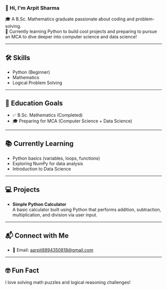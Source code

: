 ### 👋 Hi, I'm Arpit Sharma

🎓 A B.Sc. Mathematics graduate passionate about coding and problem-solving.  
🚀 Currently learning Python to build cool projects and preparing to pursue an MCA to dive deeper into computer science and data science!

---

## 🛠️ Skills
- Python (Beginner)
- Mathematics
- Logical Problem Solving

---

## 🎯 Education Goals
- ✅ B.Sc. Mathematics (Completed)
- 🎓 Preparing for MCA (Computer Science + Data Science)

---

## 📚 Currently Learning
- Python basics (variables, loops, functions)
- Exploring NumPy for data analysis
- Introduction to Data Science

---

## 💻 Projects
- **Simple Python Calculator**  
  A basic calculator built using Python that performs addition, subtraction, multiplication, and division via user input.

---

## 📬 Connect with Me
- 📧 Email: aarpit8894350818@gmail.com

---

## 🤓 Fun Fact
I love solving math puzzles and logical reasoning challenges!
